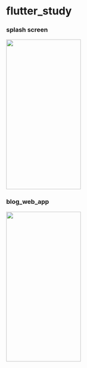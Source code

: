 # flutter_study

### splash screen
<img src="https://github.com/wjdansrl7/flutter_study/assets/48114924/d136cb4c-db93-467d-abae-45f3199d6e6b" width = "200" height="400"/>

### blog_web_app
<img src="https://github.com/wjdansrl7/flutter_study/assets/48114924/930bc64e-95e9-4e93-b5e4-c9e6e019923b" width="200" height="400"/>



